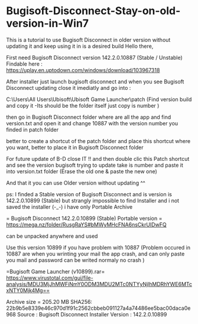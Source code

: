 # Bugisoft-Disconnect-Stay-on-old-version-in-Win7
This is a tutorial to use Bugisoft Disconnect in older version without updating it and keep using it in is a desired build
Hello there,



First need Bugisoft Disconnect version 142.2.0.10887 (Stable / Unstable) Findable here :
https://uplay.en.uptodown.com/windows/download/103967318

After installer just launch bugisoft disconnect and when you see Bugisoft Disconnect updating close it imediatly and go into :

C:\Users\All Users\Ubisoft\Ubisoft Game Launcher\patch
(Find version build and copy it -Its should be the folder itself just copy is number )

then go in Bugisoft Disconnect folder where are all the app and find version.txt and open it and change 10887 with the version number you finded in patch folder

better to create a shortcut of the patch folder and place this shortcut where you want, better to place it in Bugisoft Disconnect folder

For future update of B-D close IT !! and then double clic this Patch shortcut and see the version bugisoft trying to update take is number and paste it into version.txt folder (Erase the old one & paste the new one)

And that it you can use Older version without updating ^^

ps: I finded a Stable version of Bugisoft Disconnect and is version is 142.2.0.10899 (Stable) but strangly impossible to find Installer and i not saved the installer (-_-) i have only Portable Archive

= Bugisoft Disconnect 142.2.0.10899 (Stable) Portable version =
https://mega.nz/folder/RusgRaYS#bMWyMHcFNA6nsCkrUIDwFQ

can be unpacked anywhere and used

Use this version 10899 if you have problem with 10887
(Problem occured in 10887 are when you wrinting your mail the app crash, and can only paste you mail and password can be writed normaly no crash )

=Bugisoft Game Launcher (v10899).rar=
https://www.virustotal.com/gui/file-analysis/MDU3MjJhMWFiNmY0ODM3MDU2MTc0NTYyNjlhMDRhYWE6MTcxNTY0Mjk4Mg==

Archive size = 205.20 MB
SHA256: 22b9b5e8339e46c970d1f91c2562cbbeb091127a4a74486ee5bac00daca0e968
Source : Bugisoft Disconnect Installer
Version : 142.2.0.10899
